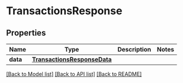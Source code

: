 # TransactionsResponse

## Properties
Name | Type | Description | Notes
------------ | ------------- | ------------- | -------------
**data** | [**TransactionsResponseData**](TransactionsResponseData.md) |  | 

[[Back to Model list]](../README.md#documentation-for-models) [[Back to API list]](../README.md#documentation-for-api-endpoints) [[Back to README]](../README.md)

